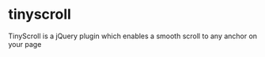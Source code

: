 # tinyscroll
TinyScroll is a jQuery plugin which enables a smooth scroll to any anchor on your page
